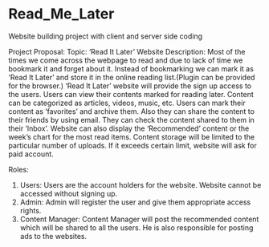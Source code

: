 # Read_Me_Later
Website building project with client and server side coding

Project Proposal:
Topic: ‘Read It Later’ Website
Description:
Most of the times we come across the webpage to read and due to lack of time we bookmark it and forget about it. Instead of bookmarking we can mark it as ‘Read It Later’ and store it in the online reading list.(Plugin can be provided for the browser.)
‘Read It Later’ website will provide the sign up access to the users. Users can view their contents marked for reading later. Content can be categorized as articles, videos, music, etc. Users can mark their content as ‘favorites’ and archive them. Also they can share the content to their friends by using email. They can check the content shared to them in their ‘Inbox’.
Website can also display the ‘Recommended’ content or the week’s chart for the most read items. 
Content storage will be limited to the particular number of uploads. If it exceeds certain limit, website will ask for paid account.

Roles:
1.	Users: Users are the account holders for the website. Website cannot be accessed without signing up.
2.	Admin: Admin will register the user and give them appropriate access rights.
3.	Content Manager: Content Manager will post the recommended content which will be shared to all the users. He is also responsible for posting ads to the websites.
